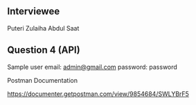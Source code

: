 
## Interviewee

Puteri Zulaiha Abdul Saat

## Question 4 (API)

Sample user
email: admin@gmail.com
password: password

Postman Documentation

https://documenter.getpostman.com/view/9854684/SWLYBrF5

